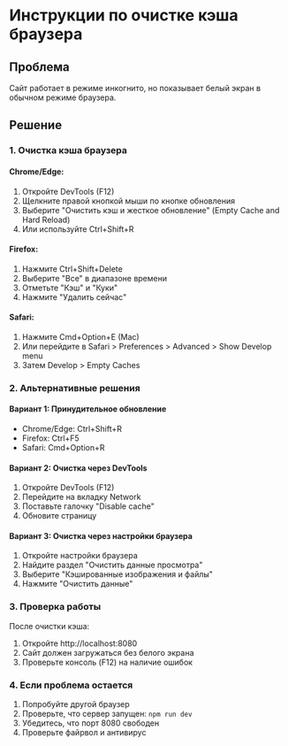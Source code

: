 # Инструкции по очистке кэша браузера

## Проблема
Сайт работает в режиме инкогнито, но показывает белый экран в обычном режиме браузера.

## Решение

### 1. Очистка кэша браузера

#### Chrome/Edge:
1. Откройте DevTools (F12)
2. Щелкните правой кнопкой мыши по кнопке обновления
3. Выберите "Очистить кэш и жесткое обновление" (Empty Cache and Hard Reload)
4. Или используйте Ctrl+Shift+R

#### Firefox:
1. Нажмите Ctrl+Shift+Delete
2. Выберите "Все" в диапазоне времени
3. Отметьте "Кэш" и "Куки"
4. Нажмите "Удалить сейчас"

#### Safari:
1. Нажмите Cmd+Option+E (Mac)
2. Или перейдите в Safari > Preferences > Advanced > Show Develop menu
3. Затем Develop > Empty Caches

### 2. Альтернативные решения

#### Вариант 1: Принудительное обновление
- Chrome/Edge: Ctrl+Shift+R
- Firefox: Ctrl+F5
- Safari: Cmd+Option+R

#### Вариант 2: Очистка через DevTools
1. Откройте DevTools (F12)
2. Перейдите на вкладку Network
3. Поставьте галочку "Disable cache"
4. Обновите страницу

#### Вариант 3: Очистка через настройки браузера
1. Откройте настройки браузера
2. Найдите раздел "Очистить данные просмотра"
3. Выберите "Кэшированные изображения и файлы"
4. Нажмите "Очистить данные"

### 3. Проверка работы
После очистки кэша:
1. Откройте http://localhost:8080
2. Сайт должен загружаться без белого экрана
3. Проверьте консоль (F12) на наличие ошибок

### 4. Если проблема остается
1. Попробуйте другой браузер
2. Проверьте, что сервер запущен: `npm run dev`
3. Убедитесь, что порт 8080 свободен
4. Проверьте файрвол и антивирус 